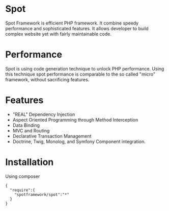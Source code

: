 Spot
====

Spot Framework is efficient PHP framework. 
It combine speedy performance and sophisticated features.
It allows developer to build complex website yet with fairly maintainable code.

Performance
===========
Spot is using code generation technique to unlock PHP performance. 
Using this technique spot performance is comparable to the so called "micro" framework, without sacrificing features.

Features
========
- "REAL" Dependency Injection
- Aspect Oriented Programming through Method Interception
- Data Binding
- MVC and Routing
- Declarative Transaction Management
- Doctrine, Twig, Monolog, and Symfony Component integration.

Installation
============
Using composer

```
{
  "require":{
    "spotframework/spot":"*"
  }
}
